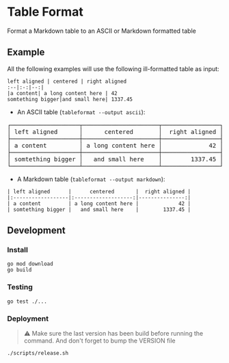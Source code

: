 # Table Format

Format a Markdown table to an ASCII or Markdown formatted table

## Example

All the following examples will use the following ill-formatted
table as input:

```
left aligned | centered | right aligned
:--|:-:|--:|
|a content| a long content here | 42
somtething bigger|and small here| 1337.45
```

- An ASCII table (`tableformat --output ascii`):

<pre>
┌───────────────────┬─────────────────────┬────────────────┐
│ left aligned      │      centered       │  right aligned │
├───────────────────┼─────────────────────┼────────────────┤
│ a content         │ a long content here │             42 │
├───────────────────┼─────────────────────┼────────────────┤
│ somtething bigger │   and small here    │        1337.45 │
└───────────────────┴─────────────────────┴────────────────┘
</pre>

- A Markdown table (`tableformat --output markdown`):

```
| left aligned      |      centered       |  right aligned |
|:------------------|:-------------------:|---------------:|
| a content         | a long content here |             42 |
| somtething bigger |   and small here    |        1337.45 |
```

## Development

### Install

```
go mod download
go build
```

### Testing

```
go test ./...
```

### Deployment

> :warning: Make sure the last version has been build before
> running the command. And don't forget to bump the VERSION
> file

```
./scripts/release.sh
```
